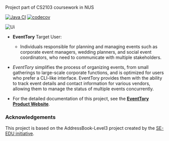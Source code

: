Project part of CS2103 coursework in NUS

[![Java CI](https://github.com/AY2425S1-CS2103-F13-2/tp/actions/workflows/gradle.yml/badge.svg)](https://github.com/AY2425S1-CS2103-F13-2/tp/actions/workflows/gradle.yml)
[![codecov](https://codecov.io/gh/AY2425S1-CS2103-F13-2/tp/graph/badge.svg?token=7KT6LGDAO8)](https://codecov.io/gh/AY2425S1-CS2103-F13-2/tp)

![Ui](docs/images/Ui.png)

* **EventTory**
  Target User:
  * Individuals responsible for planning and managing events such as corporate event managers, wedding planners, and social event coordinators, who need to communicate with multiple stakeholders.

* _EventTory_ simplifies the process of organizing events, from small gatherings to large-scale corporate functions, and is optimized for users who prefer a CLI-like interface. EventTory provides them with the ability to track event details and contact information for various vendors, allowing them to manage the status of multiple events concurrently.

* For the detailed documentation of this project, see the **[EventTory Product Website](https://ay2425s1-cs2103-f13-2.github.io/tp/)**.

### Acknowledgements
This project is based on the AddressBook-Level3 project created by the [SE-EDU initiative](https://se-education.org).

